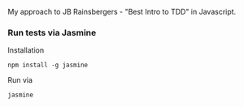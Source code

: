 My approach to JB Rainsbergers - "Best Intro to TDD" in Javascript.


### Run tests via Jasmine
Installation  

    npm install -g jasmine

Run via  

    jasmine

 
